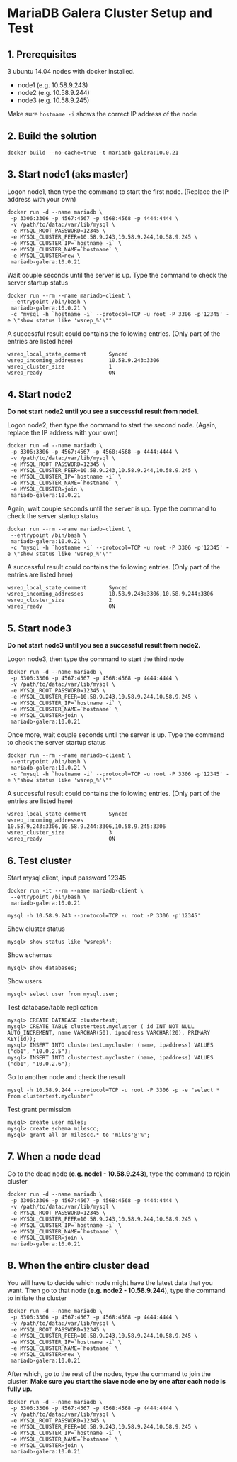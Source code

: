 # MariaDB Galera Cluster Setup and Test #

## 1. Prerequisites ##
3 ubuntu 14.04 nodes with docker installed.

- node1 (e.g. 10.58.9.243)
- node2 (e.g. 10.58.9.244)
- node3 (e.g. 10.58.9.245) 

Make sure `hostname -i` shows the correct IP address of the node

## 2. Build the solution ##
    docker build --no-cache=true -t mariadb-galera:10.0.21

## 3. Start node1 (aks master) ##
Logon node1, then type the command to start the first node. (Replace the IP address with your own)

    docker run -d --name mariadb \
     -p 3306:3306 -p 4567:4567 -p 4568:4568 -p 4444:4444 \
     -v /path/to/data:/var/lib/mysql \
     -e MYSQL_ROOT_PASSWORD=12345 \
     -e MYSQL_CLUSTER_PEER=10.58.9.243,10.58.9.244,10.58.9.245 \
     -e MYSQL_CLUSTER_IP=`hostname -i` \
     -e MYSQL_CLUSTER_NAME=`hostname` \
     -e MYSQL_CLUSTER=new \
     mariadb-galera:10.0.21

Wait couple seconds until the server is up. Type the command to check the server startup status

    docker run --rm --name mariadb-client \
     --entrypoint /bin/bash \
     mariadb-galera:10.0.21 \
     -c "mysql -h `hostname -i` --protocol=TCP -u root -P 3306 -p'12345' -e \"show status like 'wsrep_%'\""

A successful result could contains the following entries. (Only part of the entries are listed here) 

    wsrep_local_state_comment       Synced
    wsrep_incoming_addresses        10.58.9.243:3306
    wsrep_cluster_size              1
    wsrep_ready                     ON


## 4. Start node2 ##
**Do not start node2 until you see a successful result from node1.**

Logon node2, then type the command to start the second node. (Again, replace the IP address with your own)

    docker run -d --name mariadb \
     -p 3306:3306 -p 4567:4567 -p 4568:4568 -p 4444:4444 \
     -v /path/to/data:/var/lib/mysql \
     -e MYSQL_ROOT_PASSWORD=12345 \
     -e MYSQL_CLUSTER_PEER=10.58.9.243,10.58.9.244,10.58.9.245 \
     -e MYSQL_CLUSTER_IP=`hostname -i` \
     -e MYSQL_CLUSTER_NAME=`hostname` \
     -e MYSQL_CLUSTER=join \
     mariadb-galera:10.0.21

Again, wait couple seconds until the server is up. Type the command to check the server startup status

    docker run --rm --name mariadb-client \
     --entrypoint /bin/bash \
     mariadb-galera:10.0.21 \
     -c "mysql -h `hostname -i` --protocol=TCP -u root -P 3306 -p'12345' -e \"show status like 'wsrep_%'\""

A successful result could contains the following entries. (Only part of the entries are listed here) 

    wsrep_local_state_comment       Synced
    wsrep_incoming_addresses        10.58.9.243:3306,10.58.9.244:3306
    wsrep_cluster_size              2
    wsrep_ready                     ON

## 5. Start node3 ##
**Do not start node3 until you see a successful result from node2.**

Logon node3, then type the command to start the third node

    docker run -d --name mariadb \
     -p 3306:3306 -p 4567:4567 -p 4568:4568 -p 4444:4444 \
     -v /path/to/data:/var/lib/mysql \
     -e MYSQL_ROOT_PASSWORD=12345 \
     -e MYSQL_CLUSTER_PEER=10.58.9.243,10.58.9.244,10.58.9.245 \
     -e MYSQL_CLUSTER_IP=`hostname -i` \
     -e MYSQL_CLUSTER_NAME=`hostname` \
     -e MYSQL_CLUSTER=join \
     mariadb-galera:10.0.21

Once more, wait couple seconds until the server is up. Type the command to check the server startup status

    docker run --rm --name mariadb-client \
     --entrypoint /bin/bash \
     mariadb-galera:10.0.21 \
     -c "mysql -h `hostname -i` --protocol=TCP -u root -P 3306 -p'12345' -e \"show status like 'wsrep_%'\""

A successful result could contains the following entries. (Only part of the entries are listed here) 

    wsrep_local_state_comment       Synced
    wsrep_incoming_addresses        10.58.9.243:3306,10.58.9.244:3306,10.58.9.245:3306
    wsrep_cluster_size              3
    wsrep_ready                     ON

## 6. Test cluster ##
Start mysql client, input password 12345

    docker run -it --rm --name mariadb-client \
     --entrypoint /bin/bash \
     mariadb-galera:10.0.21

    mysql -h 10.58.9.243 --protocol=TCP -u root -P 3306 -p'12345'

Show cluster status

    mysql> show status like 'wsrep%';

Show schemas

    mysql> show databases;

Show users

    mysql> select user from mysql.user;

Test database/table replication

    mysql> CREATE DATABASE clustertest;
    mysql> CREATE TABLE clustertest.mycluster ( id INT NOT NULL AUTO_INCREMENT, name VARCHAR(50), ipaddress VARCHAR(20), PRIMARY KEY(id));
    mysql> INSERT INTO clustertest.mycluster (name, ipaddress) VALUES ("db1", "10.0.2.5");
    mysql> INSERT INTO clustertest.mycluster (name, ipaddress) VALUES ("db1", "10.0.2.6");

Go to another node and check the result

    mysql -h 10.58.9.244 --protocol=TCP -u root -P 3306 -p -e "select * from clustertest.mycluster"

Test grant permission

    mysql> create user miles;
    mysql> create schema milescc;
    mysql> grant all on milescc.* to 'miles'@'%';

## 7. When a node dead ##
Go to the dead node (**e.g. node1 - 10.58.9.243**), type the command to rejoin cluster

    docker run -d --name mariadb \
     -p 3306:3306 -p 4567:4567 -p 4568:4568 -p 4444:4444 \
     -v /path/to/data:/var/lib/mysql \
     -e MYSQL_ROOT_PASSWORD=12345 \
     -e MYSQL_CLUSTER_PEER=10.58.9.243,10.58.9.244,10.58.9.245 \
     -e MYSQL_CLUSTER_IP=`hostname -i` \
     -e MYSQL_CLUSTER_NAME=`hostname` \
     -e MYSQL_CLUSTER=join \
     mariadb-galera:10.0.21

## 8. When the entire cluster dead ##
You will have to decide which node might have the latest data that you want. Then go to that node (**e.g. node2 - 10.58.9.244**), type the command to initiate the cluster

    docker run -d --name mariadb \
     -p 3306:3306 -p 4567:4567 -p 4568:4568 -p 4444:4444 \
     -v /path/to/data:/var/lib/mysql \
     -e MYSQL_ROOT_PASSWORD=12345 \
     -e MYSQL_CLUSTER_PEER=10.58.9.243,10.58.9.244,10.58.9.245 \
     -e MYSQL_CLUSTER_IP=`hostname -i` \
     -e MYSQL_CLUSTER_NAME=`hostname` \
     -e MYSQL_CLUSTER=new \
     mariadb-galera:10.0.21

After which, go to the rest of the nodes, type the command to join the cluster. **Make sure you start the slave node one by one after each node is fully up.**

    docker run -d --name mariadb \
     -p 3306:3306 -p 4567:4567 -p 4568:4568 -p 4444:4444 \
     -v /path/to/data:/var/lib/mysql \
     -e MYSQL_ROOT_PASSWORD=12345 \
     -e MYSQL_CLUSTER_PEER=10.58.9.243,10.58.9.244,10.58.9.245 \
     -e MYSQL_CLUSTER_IP=`hostname -i` \
     -e MYSQL_CLUSTER_NAME=`hostname` \
     -e MYSQL_CLUSTER=join \
     mariadb-galera:10.0.21
